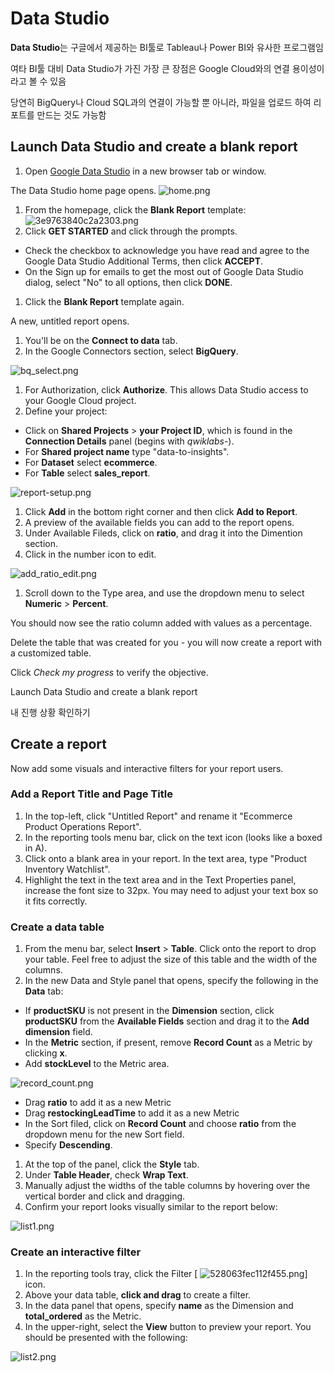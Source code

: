 # Data Studio

**Data Studio**는 구글에서 제공하는 BI툴로 Tableau나 Power BI와 유사한 프로그램임

여타 BI툴 대비 Data Studio가 가진 가장 큰 장점은 Google Cloud와의 연결 용이성이라고 볼 수 있음

당연히 BigQuery나 Cloud SQL과의 연결이 가능할 뿐 아니라, 파일을 업로드 하여 리포트를 만드는 것도 가능함

## Launch Data Studio and create a blank report

1. Open [Google Data Studio](https://datastudio.google.com/) in a new browser tab or window.

The Data Studio home page opens. ![home.png](https://cdn.qwiklabs.com/qP82wdi92V6JjfaUZofROGFGzcywDAI4Qh%2FPspXDxnw%3D)

1. From the homepage, click the **Blank Report** template: ![3e9763840c2a2303.png](https://cdn.qwiklabs.com/BjnZeGoXvpFJl7NCov2M4%2FPWEIe33a87Lkn8ffjg85U%3D)
2. Click **GET STARTED** and click through the prompts.

- Check the checkbox to acknowledge you have read and agree to the Google Data Studio Additional Terms, then click **ACCEPT**.
- On the Sign up for emails to get the most out of Google Data Studio dialog, select "No" to all options, then click **DONE**.

1. Click the **Blank Report** template again.

A new, untitled report opens.

1. You'll be on the **Connect to data** tab.
2. In the Google Connectors section, select **BigQuery**.

![bq_select.png](https://cdn.qwiklabs.com/39Vbx4yeiSCwKTWnt5qA2bG99Chp%2FWErqithsKc%2FFMA%3D)

1. For Authorization, click **Authorize**. This allows Data Studio access to your Google Cloud project.
2. Define your project:

- Click on **Shared Projects** > **your Project ID**, which is found in the **Connection Details** panel (begins with *qwiklabs*-).
- For **Shared project name** type "data-to-insights".
- For **Dataset** select **ecommerce**.
- For **Table** select **sales_report**.

![report-setup.png](https://cdn.qwiklabs.com/Ea3P5Qd0wBtCbTAdsu9fcKxqQdEN5IQYL2e2uDVHxts%3D)

1. Click **Add** in the bottom right corner and then click **Add to Report**.
2. A preview of the available fields you can add to the report opens.
3. Under Available Fileds, click on **ratio**, and drag it into the Dimention section.
4. Click in the number icon to edit.

![add_ratio_edit.png](https://cdn.qwiklabs.com/zXu1x6M710mF6jfejnn2JRgapcP0Gk61hUx05Uk9bZ4%3D)

1. Scroll down to the Type area, and use the dropdown menu to select **Numeric** > **Percent**.

You should now see the ratio column added with values as a percentage.

Delete the table that was created for you - you will now create a report with a customized table.

Click *Check my progress* to verify the objective.

Launch Data Studio and create a blank report

내 진행 상황 확인하기



## Create a report

Now add some visuals and interactive filters for your report users.

### Add a Report Title and Page Title

1. In the top-left, click "Untitled Report" and rename it "Ecommerce Product Operations Report".
2. In the reporting tools menu bar, click on the text icon (looks like a boxed in A).
3. Click onto a blank area in your report. In the text area, type "Product Inventory Watchlist".
4. Highlight the text in the text area and in the Text Properties panel, increase the font size to 32px. You may need to adjust your text box so it fits correctly.

### Create a data table

1. From the menu bar, select **Insert** > **Table**. Click onto the report to drop your table. Feel free to adjust the size of this table and the width of the columns.
2. In the new Data and Style panel that opens, specify the following in the **Data** tab:

- If **productSKU** is not present in the **Dimension** section, click **productSKU** from the **Available Fields** section and drag it to the **Add dimension** field.
- In the **Metric** section, if present, remove **Record Count** as a Metric by clicking **x**.
- Add **stockLevel** to the Metric area.

![record_count.png](https://cdn.qwiklabs.com/izl%2BZH3GB9MjUBBt%2BwXdUqxqhTvipixZgyLcU%2B4OyVI%3D)

- Drag **ratio** to add it as a new Metric
- Drag **restockingLeadTime** to add it as a new Metric
- In the Sort filed, click on **Record Count** and choose **ratio** from the dropdown menu for the new Sort field.
- Specify **Descending**.

1. At the top of the panel, click the **Style** tab.
2. Under **Table Header**, check **Wrap Text**.
3. Manually adjust the widths of the table columns by hovering over the vertical border and click and dragging.
4. Confirm your report looks visually similar to the report below:

![list1.png](https://cdn.qwiklabs.com/tCaE0P77TtbssYfg1FD9pY%2BmrKO5qrUKNFU3T9Flr2A%3D)

### Create an interactive filter

1. In the reporting tools tray, click the Filter [ ![528063fec112f455.png](https://cdn.qwiklabs.com/jyGvhcxndKDFmO54IN8oiL2guwOS22CHDrnp%2FLDozxo%3D)] icon.
2. Above your data table, **click and drag** to create a filter.
3. In the data panel that opens, specify **name** as the Dimension and **total_ordered** as the Metric.
4. In the upper-right, select the **View** button to preview your report. You should be presented with the following:

![list2.png](https://cdn.qwiklabs.com/4BSOwFoYYhCYkdCfahKVAipsSvF4TvCy86lXNTCXvAs%3D)